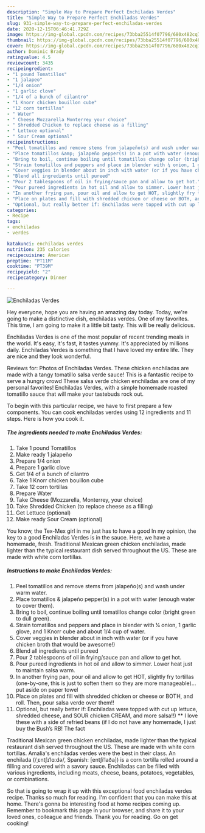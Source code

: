 ```yaml
---
description: "Simple Way to Prepare Perfect Enchiladas Verdes"
title: "Simple Way to Prepare Perfect Enchiladas Verdes"
slug: 931-simple-way-to-prepare-perfect-enchiladas-verdes
date: 2020-12-15T06:46:41.729Z
image: https://img-global.cpcdn.com/recipes/73bba25514f07796/680x482cq70/enchiladas-verdes-recipe-main-photo.jpg
thumbnail: https://img-global.cpcdn.com/recipes/73bba25514f07796/680x482cq70/enchiladas-verdes-recipe-main-photo.jpg
cover: https://img-global.cpcdn.com/recipes/73bba25514f07796/680x482cq70/enchiladas-verdes-recipe-main-photo.jpg
author: Dominic Brady
ratingvalue: 4.5
reviewcount: 3435
recipeingredient:
- "1 pound Tomatillos"
- "1 jalapeo"
- "1/4 onion"
- "1 garlic clove"
- "1/4 of a bunch of cilantro"
- "1 Knorr chicken bouillon cube"
- "12 corn tortillas"
- " Water"
- " Cheese Mozzarella Monterrey your choice"
- " Shredded Chicken to replace cheese as a filling"
- " Lettuce optional"
- " Sour Cream optional"
recipeinstructions:
- "Peel tomatillos and remove stems from jalapeño(s) and wash under warm water."
- "Place tomatillos &amp; jalapeño pepper(s) in a pot with water (enough water to cover them)."
- "Bring to boil, continue boiling until tomatillos change color (bright green to dull green)."
- "Strain tomatillos and peppers and place in blender with ¼ onion, 1 garlic glove, and 1 Knorr cube and about 1/4 cup of water."
- "Cover veggies in blender about in inch with water (or if you have chicken broth that would be awesome!)"
- "Blend all ingredients until pureed"
- "Pour 2 tablespoons of oil in frying/sauce pan and allow to get hot."
- "Pour pureed ingredients in hot oil and allow to simmer. Lower heat just to maintain salsa warm."
- "In another frying pan, pour oil and allow to get HOT, slightly fry tortillas (one-by-one, this is just to soften them so they are more manageable)…put aside on paper towel"
- "Place on plates and fill with shredded chicken or cheese or BOTH, and roll. Then, pour salsa verde over them!!"
- "Optional, but really better if: Enchiladas were topped with cut up lettuce, shredded cheese, and SOUR chicken CREAM, and more salsa!!) ** I love these with a side of refried beans (if I do not have any homemade, I just buy the Bush’s RB! The fact"
categories:
- Recipe
tags:
- enchiladas
- verdes

katakunci: enchiladas verdes 
nutrition: 235 calories
recipecuisine: American
preptime: "PT11M"
cooktime: "PT39M"
recipeyield: "2"
recipecategory: Dinner

---
```



![Enchiladas Verdes](https://img-global.cpcdn.com/recipes/73bba25514f07796/680x482cq70/enchiladas-verdes-recipe-main-photo.jpg)

Hey everyone, hope you are having an amazing day today. Today, we're going to make a distinctive dish, enchiladas verdes. One of my favorites. This time, I am going to make it a little bit tasty. This will be really delicious.

Enchiladas Verdes is one of the most popular of recent trending meals in the world. It's easy, it's fast, it tastes yummy. It's appreciated by millions daily. Enchiladas Verdes is something that I have loved my entire life. They are nice and they look wonderful.

Reviews for: Photos of Enchiladas Verdes. These chicken enchiladas are made with a tangy tomatillo salsa verde sauce! This is a fantastic recipe to serve a hungry crowd These salsa verde chicken enchiladas are one of my personal favorites! Enchiladas Verdes, with a simple homemade roasted tomatillo sauce that will make your tastebuds rock out.


To begin with this particular recipe, we have to first prepare a few components. You can cook enchiladas verdes using 12 ingredients and 11 steps. Here is how you cook it.

<!--inarticleads1-->

##### The ingredients needed to make Enchiladas Verdes:

1. Take 1 pound Tomatillos
1. Make ready 1 jalapeño
1. Prepare 1/4 onion
1. Prepare 1 garlic clove
1. Get 1/4 of a bunch of cilantro
1. Take 1 Knorr chicken bouillon cube
1. Take 12 corn tortillas
1. Prepare  Water
1. Take  Cheese (Mozzarella, Monterrey, your choice)
1. Take  Shredded Chicken (to replace cheese as a filling)
1. Get  Lettuce (optional)
1. Make ready  Sour Cream (optional)


You know, the Tex-Mex girl in me just has to have a good In my opinion, the key to a good Enchiladas Verdes is in the sauce. Here, we have a homemade, fresh. Traditional Mexican green chicken enchiladas, made lighter than the typical restaurant dish served throughout the US. These are made with white corn tortillas. 

<!--inarticleads2-->

##### Instructions to make Enchiladas Verdes:

1. Peel tomatillos and remove stems from jalapeño(s) and wash under warm water.
1. Place tomatillos &amp; jalapeño pepper(s) in a pot with water (enough water to cover them).
1. Bring to boil, continue boiling until tomatillos change color (bright green to dull green).
1. Strain tomatillos and peppers and place in blender with ¼ onion, 1 garlic glove, and 1 Knorr cube and about 1/4 cup of water.
1. Cover veggies in blender about in inch with water (or if you have chicken broth that would be awesome!)
1. Blend all ingredients until pureed
1. Pour 2 tablespoons of oil in frying/sauce pan and allow to get hot.
1. Pour pureed ingredients in hot oil and allow to simmer. Lower heat just to maintain salsa warm.
1. In another frying pan, pour oil and allow to get HOT, slightly fry tortillas (one-by-one, this is just to soften them so they are more manageable)…put aside on paper towel
1. Place on plates and fill with shredded chicken or cheese or BOTH, and roll. Then, pour salsa verde over them!!
1. Optional, but really better if: Enchiladas were topped with cut up lettuce, shredded cheese, and SOUR chicken CREAM, and more salsa!!) ** I love these with a side of refried beans (if I do not have any homemade, I just buy the Bush’s RB! The fact


Traditional Mexican green chicken enchiladas, made lighter than the typical restaurant dish served throughout the US. These are made with white corn tortillas. Amalia&#39;s enchiladas verdes were the best in their class. An enchilada (/ˌɛntʃɪˈlɑːdə/, Spanish: [entʃiˈlaða]) is a corn tortilla rolled around a filling and covered with a savory sauce. Enchiladas can be filled with various ingredients, including meats, cheese, beans, potatoes, vegetables, or combinations. 

So that is going to wrap it up with this exceptional food enchiladas verdes recipe. Thanks so much for reading. I'm confident that you can make this at home. There's gonna be interesting food at home recipes coming up. Remember to bookmark this page in your browser, and share it to your loved ones, colleague and friends. Thank you for reading. Go on get cooking!
